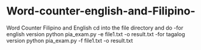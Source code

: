 # Word-counter-english-and-Filipino-
Word Counter Filipino and English cd into the file directory and do -for english version python pia_exam.py -e file1.txt -o result.txt -for tagalog version python pia_exam.py -f file1.txt -o result.txt
